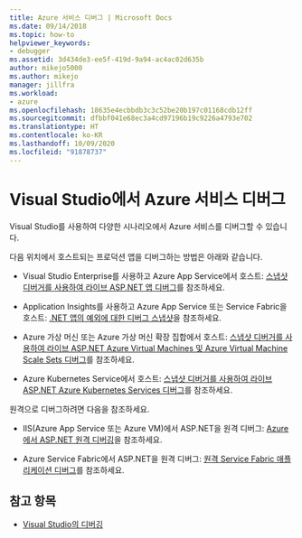 ```yaml
---
title: Azure 서비스 디버그 | Microsoft Docs
ms.date: 09/14/2018
ms.topic: how-to
helpviewer_keywords:
- debugger
ms.assetid: 3d434de3-ee5f-419d-9a94-ac4ac02d635b
author: mikejo5000
ms.author: mikejo
manager: jillfra
ms.workload:
- azure
ms.openlocfilehash: 18635e4ecbbdb3c3c52be20b197c01168cdb12ff
ms.sourcegitcommit: dfbbf041e68ec3a4cd97196b19c9226a4793e702
ms.translationtype: HT
ms.contentlocale: ko-KR
ms.lasthandoff: 10/09/2020
ms.locfileid: "91878737"
---
```

# <a name="debug-azure-services-in-visual-studio"></a>Visual Studio에서 Azure 서비스 디버그

Visual Studio를 사용하여 다양한 시나리오에서 Azure 서비스를 디버그할 수 있습니다.

다음 위치에서 호스트되는 프로덕션 앱을 디버그하는 방법은 아래와 같습니다.

- Visual Studio Enterprise를 사용하고 Azure App Service에서 호스트: [스냅샷 디버거를 사용하여 라이브 ASP.NET 앱 디버그](../debugger/debug-live-azure-applications.md)를 참조하세요.

- Application Insights를 사용하고 Azure App Service 또는 Service Fabric을 호스트: [.NET 앱의 예외에 대한 디버그 스냅샷](/azure/application-insights/app-insights-snapshot-debugger)을 참조하세요.

- Azure 가상 머신 또는 Azure 가상 머신 확장 집합에서 호스트: [스냅샷 디버거를 사용하여 라이브 ASP.NET Azure Virtual Machines 및 Azure Virtual Machine Scale Sets 디버그](../debugger/debug-live-azure-virtual-machines.md)를 참조하세요.

- Azure Kubernetes Service에서 호스트: [스냅샷 디버거를 사용하여 라이브 ASP.NET Azure Kubernetes Services 디버그](../debugger/debug-live-azure-kubernetes.md)를 참조하세요.

원격으로 디버그하려면 다음을 참조하세요.

- IIS(Azure App Service 또는 Azure VM)에서 ASP.NET을 원격 디버그: [Azure에서 ASP.NET 원격 디버깅](remote-debugging-azure.md)을 참조하세요.

- Azure Service Fabric에서 ASP.NET을 원격 디버그: [원격 Service Fabric 애플리케이션 디버그](/azure/service-fabric/service-fabric-debugging-your-application#debug-a-remote-service-fabric-application)를 참조하세요.

## <a name="see-also"></a>참고 항목

- [Visual Studio의 디버깅](../debugger/index.yml)
